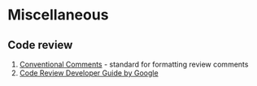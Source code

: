 # Miscellaneous

## Code review
1. [Conventional Comments](https://conventionalcomments.org/) - standard for formatting review comments
2. [Code Review Developer Guide by Google](https://google.github.io/eng-practices/review/)